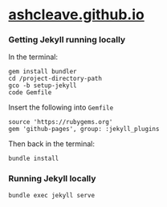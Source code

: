# <a href="https://ashcleave.github.io" target="_blank" >ashcleave.github.io</a>

### Getting Jekyll running locally
In the terminal:
```
gem install bundler
cd /project-directory-path
gco -b setup-jekyll
code Gemfile
```
Insert the following into `Gemfile`
```
source 'https://rubygems.org'
gem 'github-pages', group: :jekyll_plugins
```
Then back in the terminal:
```
bundle install
```

### Running Jekyll locally
`bundle exec jekyll serve`
